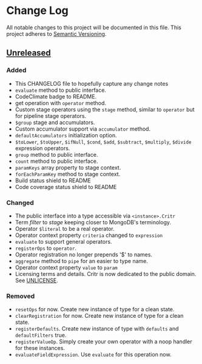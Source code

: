 # Change Log
All notable changes to this project will be documented in this file.
This project adheres to [Semantic Versioning](http://semver.org/).

## [Unreleased][unreleased]
### Added
- This CHANGELOG file to hopefully capture any change notes
- `evaluate` method to public interface.
- CodeClimate badge to README.
- get operation with `operator` method.
- Custom stage operators using the `stage` method, similar to `operator` but for pipeline stage operators.
- `$group` stage and accumulators.
- Custom accumulator support via `accumulator` method.
- `defaultAccumulators` initialization option.
- `$toLower`, `$toUpper`, `$ifNull`, `$cond`, `$add`, `$subtract`, `$multiply`, `$divide` expression operators.
- `group` method to public interface.
- `count` method to public interface.
- `paramKeys` array property to stage context.
- `forEachParamKey` method to stage context.
- Build status shield to README
- Code coverage status shield to README

### Changed
- The public interface into a type accessible via `<instance>.Critr`
- Term *filter* to *stage* keeping closer to MongoDB's terminology.
- Operator `$literal` to be a real operator.
- Operator context property `criteria` changed to `expression`
- `evaluate` to support general operators.
- `registerOps` to `operator`.
- Operator registration no longer prepends '$' to names.
- `aggregate` method to `pipe` for an easier to type name.
- Operator context property `value` to `param`
- Licensing terms and details. Critr is now dedicated to the public domain. See [UNLICENSE][unlicense].

### Removed
- `resetOps` for now. Create new instance of type for a clean state.
- `clearRegistration` for now. Create new instance of type for a clean state.
- `registerDefaults`. Create new instance of type with `defaults` and `defaultFilters` true.
- `registerValueOp`. Simply create your own operator with a noop handler for these instances.
- `evaluateFieldExpression`. Use `evaluate` for this operation now.


[unreleased]: https://github.com/danielkrainas/critr/compare/v0.1.0...HEAD

[unlicense]: https://github.com/danielkrainas/critr/blob/master/UNLICENSE